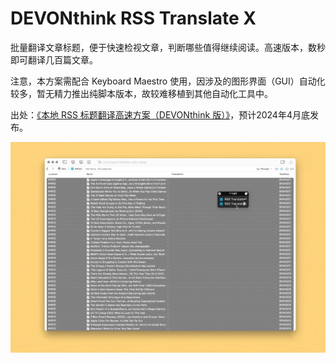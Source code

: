 # DEVONthink RSS Translate X

批量翻译文章标题，便于快速检视文章，判断哪些值得继续阅读。高速版本，数秒即可翻译几百篇文章。

注意，本方案需配合 Keyboard Maestro 使用，因涉及的图形界面（GUI）自动化较多，暂无精力推出纯脚本版本，故较难移植到其他自动化工具中。

出处：[《本地 RSS 标题翻译高速方案（DEVONthink 版）》](https://utgd.net/article/20659)，预计2024年4月底发布。

![title](img.gif)